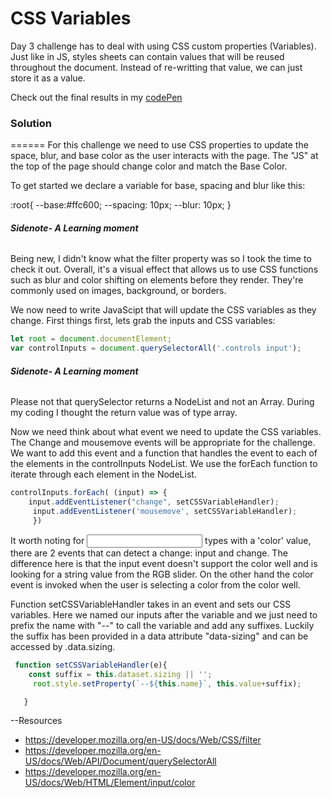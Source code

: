 # CSS Variables

Day 3 challenge has to deal with using CSS custom properties (Variables).
Just like in JS, styles sheets can contain values that will be reused throughout the document.
Instead of re-writting that value, we can just store it as a value.

Check out the final results in my [codePen](https://codepen.io/pen/?editors=1011) 

### Solution
======
For this challenge we need to use CSS properties to update the space, blur, and base color
as the user interacts with the page. The "JS" at the top of the page should change color and match the Base Color.

 To get started we declare a variable for base, spacing and blur like this:

:root{
  --base:#ffc600;
  --spacing: 10px;
  --blur: 10px;
}

######  **Sidenote- A Learning moment**
Being new, I didn't know what the filter property was so I took the time to check it out.
Overall, it's a visual effect that allows us to use CSS functions such as blur and color shifting on elements
before they render. They're commonly used on images, background, or borders.

We now need to write JavaScipt that will update the CSS variables as they change. First things first,
lets grab the inputs and CSS variables:

```javascript
let root = document.documentElement;
var controlInputs = document.querySelectorAll('.controls input');
```

######  **Sidenote- A Learning moment**
Please not that querySelector returns a NodeList and not an Array. During my coding
I thought the return value was of type array.

Now we need think about what event we need to update the CSS variables. The Change and mousemove
events will be appropriate for the challenge. We want to add this event and a function that handles the event to each of the elements in the
controlInputs NodeList. We use the forEach function to iterate through each element in the NodeList.

```javascript
controlInputs.forEach( (input) => {
    input.addEventListener("change", setCSSVariableHandler);
     input.addEventListener('mousemove', setCSSVariableHandler);
     })
```

It worth noting for
<input> types with a 'color' value, there are 2 events that can detect a change: input and change.
The difference here is that the input event doesn't support the color well and is looking for a string value from the RGB slider.
 On the other hand the color event is invoked when the user is selecting a color from the color well.

 Function setCSSVariableHandler takes in an event and sets our CSS variables. Here we named our inputs
 after the variable and we just need to prefix the name with "--" to call the variable and add any suffixes.
 Luckily the suffix has been provided in a data attribute "data-sizing" and can be accessed by .data.sizing.

```javascript
 function setCSSVariableHandler(e){
    const suffix = this.dataset.sizing || '';
     root.style.setProperty(`--${this.name}`, this.value+suffix);

   }
```

--Resources
- https://developer.mozilla.org/en-US/docs/Web/CSS/filter
- https://developer.mozilla.org/en-US/docs/Web/API/Document/querySelectorAll
- https://developer.mozilla.org/en-US/docs/Web/HTML/Element/input/color
